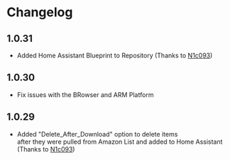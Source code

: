 # Changelog

## 1.0.31
- Added Home Assistant Blueprint to Repository (Thanks to [N1c093](https://github.com/N1c093))

## 1.0.30
- Fix issues with the BRowser and ARM Platform

## 1.0.29
- Added "Delete_After_Download" option to delete items<br>after they were pulled from Amazon List and added to Home Assistant<br>  (Thanks to [N1c093](https://github.com/N1c093))
 
